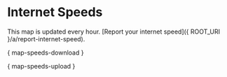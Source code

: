 # Internet Speeds

This map is updated every hour. [Report your internet speed]({ ROOT_URI }/a/report-internet-speed).

{ map-speeds-download }

{ map-speeds-upload }
